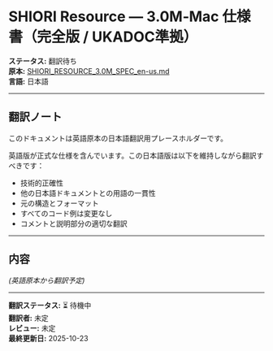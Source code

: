 # SHIORI Resource — **3.0M‑Mac 仕様書（完全版 / UKADOC準拠）**

**ステータス:** 翻訳待ち  
**原本:** [SHIORI_RESOURCE_3.0M_SPEC_en-us.md](./SHIORI_RESOURCE_3.0M_SPEC_en-us.md)  
**言語:** 日本語

---

## 翻訳ノート

このドキュメントは英語原本の日本語翻訳用プレースホルダーです。

英語版が正式な仕様を含んでいます。この日本語版は以下を維持しながら翻訳すべきです：

- 技術的正確性
- 他の日本語ドキュメントとの用語の一貫性
- 元の構造とフォーマット
- すべてのコード例は変更なし
- コメントと説明部分の適切な翻訳

---

## 内容

*(英語原本から翻訳予定)*

---

**翻訳ステータス:** ⏳ 待機中  
**翻訳者:** 未定  
**レビュー:** 未定  
**最終更新日:** 2025-10-23
